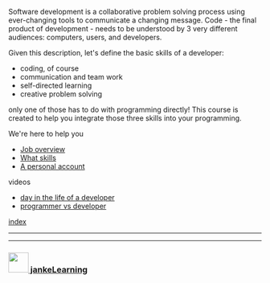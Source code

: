 Software development is a collaborative problem solving process using ever-changing tools to communicate a changing message.  Code - the final product of development - needs to be understood by 3 very different audiences: computers, users, and developers.

Given this description, let's define the basic skills of a developer:
* coding, of course
* communication and team work
* self-directed learning
* creative problem solving

only one of those has to do with programming directly!  This course is created to help you integrate those three skills into your programming.  


We're here to help you 


* [Job overview](https://jobs.telegraph.co.uk/article/what-does-a-software-developer-do/) 
* [What skills](http://www.rasmussen.edu/degrees/technology/blog/what-does-software-developer-do/)
* [A personal account](https://medium.com/the-codelog/being-a-software-engineer-is-so-much-more-than-just-coding-b6cb9a27ce3a)

videos
* [day in the life of a developer](https://www.youtube.com/watch?v=Mo32iFdTTJA)
* [programmer vs developer](https://www.youtube.com/watch?v=v9SQqYITWNc)


[index](./readme.md)


---
---
### [<img src="https://github.com/jankeLearning/diagrams/blob/master/JL_clean.png" width="40" height="40" target="_blank" />  jankeLearning](https://jankelearning.github.io)
